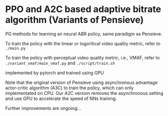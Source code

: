 # PPO and A2C based adaptive bitrate algorithm (Variants of Pensieve)

PG methods for learning an neural ABR policy, same paradigm as Pensieve.

To train the policy with the linear or logoritical video quality metric, refer to ```./main.py```

To train the policy with perceptual video quality metric, i.e., VMAF, refer to ```./variant_vmaf/main_vmaf.py``` and ```./script/train.sh```

implemented by pytorch and trained using GPU

Note that the original version of Pensieve using asynchronous advantage actor-critic algorithm (A3C) to train the policy, which can only implementated on CPU. Our A2C version removes the asynchronous setting and use GPU to accelerate the speed of NNs training. 

Further improvements are ongoing...
